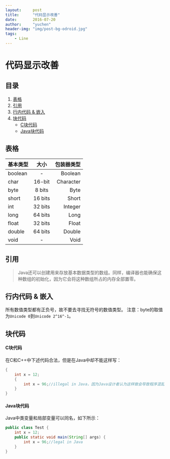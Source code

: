 ```yaml
---
layout:     post
title:      "代码显示改善"
date:       2016-07-20
author:     "yuchen"
header-img: "img/post-bg-odroid.jpg"
tags:
    - Line
---
```


# 代码显示改善

## 目录

1. [表格](#表格)
2. [引用](#引用)
3. [行内代码 & 嵌入](#行内代码--嵌入)
4. [块代码](#块代码)
	- [C块代码](#C块代码)
	- [Java块代码](#Java块代码)

## 表格

|基本类型|大小|包装器类型|
|:---|:---:|---:|
|boolean|-|Boolean|
|char|16-bit|Character|
|byte|8 bits|Byte|
|short|16 bits|Short|
|int|32 bits|Integer|
|long|64 bits|Long|
|float|32 bits|Float|
|double|64 bits|Double|
|void|-|Void|

## 引用

> Java还可以创建用来存放基本数据类型的数组。同样，编译器也能确保这种数组的初始化，因为它会将这种数组所占的内存全部置零。

## 行内代码 & 嵌入

所有数值类型都有正负号，故不要去寻找无符号的数值类型。
注意：byte的取值为`Unicode 0`到`Unicode 2^16^-1`。

## 块代码

#### C块代码

在C和C++中下述代码合法，但是在Java中却不能这样写：

```c
{
	int x = 12;
	{
		int x = 96;//illegal in Java，因为Java设计者认为这样做会导致程序混乱
	}
}
```

#### Java块代码

Java中类变量和局部变量可以同名，如下所示：

```java
public class Test {
	int x = 12;
	public static void main(String[] args) {
		int x = 96;//legal in Java
	}
}
```
